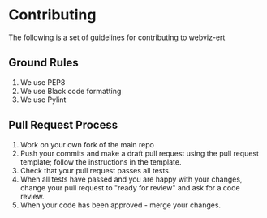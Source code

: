 # Contributing

The following is a set of guidelines for contributing to webviz-ert

## Ground Rules

1. We use PEP8
1. We use Black code formatting
1. We use Pylint

## Pull Request Process

1. Work on your own fork of the main repo
1. Push your commits and make a draft pull request using the pull request template; follow the
   instructions in the template.
1. Check that your pull request passes all tests.
1. When all tests have passed and you are happy with your changes, change your pull request to "ready for review"
   and ask for a code review.
1. When your code has been approved - merge your changes.
